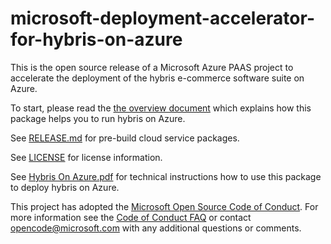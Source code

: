 # microsoft-deployment-accelerator-for-hybris-on-azure
This is the open source release of a Microsoft Azure PAAS project to accelerate the deployment of the hybris e-commerce software suite on Azure.

To start, please read the [the overview document](Overview%20-%20Architecture%20-%20Azure%20Assets.pdf) which explains how this package helps you to run hybris on Azure. 

See [RELEASE.md](RELEASE.md) for pre-build cloud service packages.

See [LICENSE](LICENSE) for license information.

See [Hybris On Azure.pdf](Hybris%20On%20Azure.pdf) for technical instructions how to use this package to deploy hybris on Azure.

This project has adopted the [Microsoft Open Source Code of Conduct](https://opensource.microsoft.com/codeofconduct/). For more information see the [Code of Conduct FAQ](https://opensource.microsoft.com/codeofconduct/faq/) or contact [opencode@microsoft.com](mailto:opencode@microsoft.com) with any additional questions or comments.
